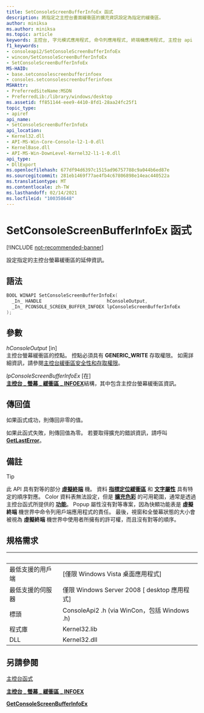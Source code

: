 ```yaml
---
title: SetConsoleScreenBufferInfoEx 函式
description: 將指定之主控台畫面緩衝區的擴充資訊設定為指定的緩衝區。
author: miniksa
ms.author: miniksa
ms.topic: article
keywords: 主控台, 字元模式應用程式, 命令列應用程式, 終端機應用程式, 主控台 api
f1_keywords:
- consoleapi2/SetConsoleScreenBufferInfoEx
- wincon/SetConsoleScreenBufferInfoEx
- SetConsoleScreenBufferInfoEx
MS-HAID:
- base.setconsolescreenbufferinfoex
- consoles.setconsolescreenbufferinfoex
MSHAttr:
- PreferredSiteName:MSDN
- PreferredLib:/library/windows/desktop
ms.assetid: ff851144-eee9-4410-8fd1-28aa24fc25f1
topic_type:
- apiref
api_name:
- SetConsoleScreenBufferInfoEx
api_location:
- Kernel32.dll
- API-MS-Win-Core-Console-l2-1-0.dll
- KernelBase.dll
- API-MS-Win-DownLevel-Kernel32-l1-1-0.dll
api_type:
- DllExport
ms.openlocfilehash: 677df94d6397c1515ad96757788c9a044b6ed87e
ms.sourcegitcommit: 281eb1469f77ae4fb4c67806898e14eac440522a
ms.translationtype: MT
ms.contentlocale: zh-TW
ms.lasthandoff: 02/14/2021
ms.locfileid: "100358648"
---
```

# <a name="setconsolescreenbufferinfoex-function"></a>SetConsoleScreenBufferInfoEx 函式

[!INCLUDE [not-recommended-banner](./includes/not-recommended-banner.md)]

設定指定的主控台螢幕緩衝區的延伸資訊。

## <a name="syntax"></a>語法

```C
BOOL WINAPI SetConsoleScreenBufferInfoEx(
  _In_ HANDLE                        hConsoleOutput,
  _In_ PCONSOLE_SCREEN_BUFFER_INFOEX lpConsoleScreenBufferInfoEx
);
```

## <a name="parameters"></a>參數

*hConsoleOutput* \[in\]  
主控台螢幕緩衝區的控點。 控點必須具有 **GENERIC\_WRITE** 存取權限。 如需詳細資訊，請參閱[主控台緩衝區安全性和存取權限](console-buffer-security-and-access-rights.md)。

*lpConsoleScreenBufferInfoEx* \[在\]  
[**主控台 \_ 螢幕 \_ 緩衝區 \_ INFOEX**](console-screen-buffer-infoex.md)結構，其中包含主控台螢幕緩衝區資訊。

## <a name="return-value"></a>傳回值

如果函式成功，則傳回非零的值。

如果此函式失敗，則傳回值為零。 若要取得擴充的錯誤資訊，請呼叫 [**GetLastError**](/windows/win32/api/errhandlingapi/nf-errhandlingapi-getlasterror)。

## <a name="remarks"></a>備註

> [!TIP]
> 此 API 具有對等的部分 **[虛擬終端](console-virtual-terminal-sequences.md)** 機。 資料 **[指標定位緩衝區](console-virtual-terminal-sequences.md#cursor-positioning)** 和 **[文字屬性](console-virtual-terminal-sequences.md#text-formatting)** 具有特定的順序對應。 Color 資料表無法設定，但是 **[擴充色彩](console-virtual-terminal-sequences.md#extended-colors)** 的可用範圍，通常是透過主控台函式所提供的 **[功能](console-functions.md)**。 Popup 屬性沒有對等專案，因為快顯功能表是 **虛擬終端** 機世界中命令列用戶端應用程式的責任。 最後，視窗和全螢幕狀態的大小會被視為 **虛擬終端** 機世界中使用者所擁有的許可權，而且沒有對等的順序。

## <a name="requirements"></a>規格需求

| &nbsp; | &nbsp; |
|-|-|
| 最低支援的用戶端 | \[僅限 Windows Vista 桌面應用程式\] |
| 最低支援的伺服器 | 僅限 Windows Server 2008 \[ desktop 應用程式\] |
| 標頭 | ConsoleApi2 .h (via WinCon，包括 Windows .h)  |
| 程式庫 | Kernel32.lib |
| DLL | Kernel32.dll |

## <a name="see-also"></a>另請參閱

[主控台函式](console-functions.md)

[**主控台 \_ 螢幕 \_ 緩衝區 \_ INFOEX**](console-screen-buffer-infoex.md)

[**GetConsoleScreenBufferInfoEx**](getconsolescreenbufferinfoex.md)